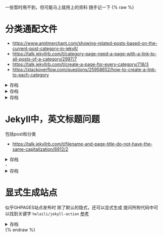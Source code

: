 一些暂时用不到，但可能马上就用上的资料
随手记一下
{% raw %}
# 分类通配文件
- <https://www.amitmerchant.com/showing-related-posts-based-on-the-current-post-category-in-jekyll/>
- <https://talk.jekyllrb.com/t/category-page-need-a-page-with-a-link-to-all-posts-of-a-category/2997/7>
- <https://talk.jekyllrb.com/t/create-a-page-for-every-category/718/3>
- <https://stackoverflow.com/questions/25958652/how-to-create-a-link-to-each-category>
<details markdown=1><summary markdown=span>存档</summary>
`site.categories[page.categories]`
</details>
<details markdown=1><summary markdown=span>存档</summary>
There's another solution that works on GitHub Pages:  
One single page that contains all posts for all categories.

I answered a similar question here where I showed how to do this:  
https://stackoverflow.com/questions/1408824/an-easy-way-to-support-tags-in-a-jekyll-blog/21002505#21002505  

In my answer, I'm using tags instead of categories, but as far as I know, both work exactly the same way.  
*(so you can just take my code and replace `site.tags` by `site.categories`)*

The generated HTML for each tag will look something like this:

      <h3 id="jekyll">jekyll</h3>
      <ul>
        <li>
          <a href="/blah/">Newest Jekyll post</a>
        </li>
        <li>
          <a href="/foo/">Older Jekyll post</a>
        </li>
      </ul>


---

That was the page which displays all posts for each category.  
Now to the categories list in the navigation bar.

Again, take a look at the HTML above:  
Thanks to the `id="jekyll"` part, you can use the link `/tags/#jekyll` to load the `/tags/` page and directly jump to the Jekyll tag.

On my site, I'm using this everywhere where I'm linking to the `/tags/` page.

To create these links in your navigation bar as well, you just need to take the first example code from your question and change this:

    <a name="{{ category | first }}">

...to this:

    <a href="/tags/#{{ category | first }}">

*(I'll just assume that your categories page is under the URL `/tags/` as well, like in my example)*

So the complete code will look like that:

    {% for category in site.categories %}
        <div class="categories-title"><a href="/tags/#{{ category | first }}">{{ category | first }}</a></div>   
    {% endfor %}

The generated HTML will have a link like the following, for each category:

    <div class="categories-title"><a href="/tags/#jekyll">jekyll</a></div> 

---

**EDIT:**

You wrote in a comment:
>  I see that you have all tags with posts on one page. I have created a categories page and I would like to use this page as a template. While clicking each category in the navigation bar, I would like it to link to its own page.

In the meantime, I wrote a blog post about building separate category pages without a plugin:  
[Separate pages per tag/category with Jekyll (without plugins)](http://christianspecht.de/2014/10/25/separate-pages-per-tag-category-with-jekyll-without-plugins/) 
</details>
<details markdown=1><summary markdown=span>存档</summary>
In the _layouts folder there is a file called category-page.html

This file creates a category page of all posts that refer to a category.

To trigger the generation of a category page you need another file (for example in a pages directory) that specifies the layout generator category-page and specifies for which category it should generate a page. The yaml title is used for the category page.
</details>

# Jekyll中，英文标题问题
包括post和分类
- <https://talk.jekyllrb.com/t/filename-and-page-title-do-not-have-the-same-capitalization/6912/2>
<details markdown=1><summary markdown=span>存档</summary>
部分代码
```
{%- assign posts = site.posts -%}
{% for post in posts %}
    {%- assign paths = post.relative_path |  split: '/' | last | split: '.markdown' | first | split: '-' -%}
    {%- assign mytitle = "" -%}
    {% for path in paths offset: 3 %}
        {%- assign mytitle = mytitle | append: path | append: " " -%}
    {% endfor %}
    {% assign mytitle = mytitle | strip %}
    My title: {{mytitle}}
{% endfor %}
```
</details>
- <https://stackoverflow.com/a/46029868/2537458>

<details markdown=1><summary markdown=span>存档</summary>
Name pages in Kabab-case as you want them to appear, then use replace:
```
    {{ category.name | replace: '-', ' '}}
```
`Don't-Capitalize-the` becomes `Don't Capitalize the` and `Capitalize-The` becomes `Capitalize The`
</details>

# 显式生成站点
似乎GHPAGES站点发布时
除了默认的隐式，还可以显式生成
提问所附代码中可以找到关键字
`helaili/jekyll-action`
[参考](https://stackoverflow.com/q/72360076)
<details markdown=1><summary markdown=span>存档</summary>
###### 问题
I have a Jekyll page in the master branch of a repository and used to have a GitHub workflow that transforms my Jekyll markdown website into static HTML in a `static` branch:

## .github/workflows/build.yml

```
name: Build and deploy Jekyll site to the static branch

on:
  workflow_dispatch:
  push:
    branches:
      - master

jobs:
  deploy:
    runs-on: ubuntu-latest
    steps:
      - uses: actions/checkout@v3
      - uses: actions/cache@v3
        with:
          path: vendor/bundle
          key: ${{ runner.os }}-gems-${{ hashFiles('**/Gemfile') }}
          restore-keys: |
            ${{ runner.os }}-gems-
      - uses: helaili/jekyll-action@v2
        with:
          token: ${{ secrets.GITHUB_TOKEN }}
          target_branch: "static"
```

Then I set GitHub pages to the static HTML content of the `static` branch and it worked fine. However I noticed that I don't need that at all, as I can just remove the workflow, point GitHub pages to the `master` branch and it will directly publish it from the `master` branch in Markdown form using Jekyll.

Now I don't know which of those two approaches I should use. Is one faster or more flexible then the other? What are the tradeoffs between them? Will GitHub look at my Gemfile or Gemfile.lock or use it's own predefined Jekyll version? Can I use any Gems I want to use any document processor or is there some invisible filter which only allows certain Gems? Does GitHub transform the page to HTML once and publish it to a hidden branch or does it run Jekyll as a server?

###### 答案
If you let GitHub build for you, there are a few considerations:

- Definitely less flexible: you can't pick the Jekyll version (it's 3.9.2 at the moment), and there is a finite [list of supported plugins][1]
- [Some plugins][2] are enabled by default and can't be disabled; they are mostly around to enable painless conversion of linked Markdown documents without front matter
- `Gemfile` and `Gemfile.lock` are ignored, but they are useful to run the same setup locally as used for GitHub Pages (by way of using the `github-pages` gem)

When GitHub Pages builds your site for you, it runs a [workflow][3], which eventually will be customizable, containing these two actions:

- [actions/jekyll-build-pages][4]
- [actions/deploy-pages][5]

But you don't have to configure anything yourself in terms of workflows.

I recommend reading the [*Setting up a GitHub Pages site with Jekyll*][6] docs top to bottom, they have a lot of useful information.


  [1]: https://pages.github.com/versions/
  [2]: https://docs.github.com/en/pages/setting-up-a-github-pages-site-with-jekyll/about-github-pages-and-jekyll#plugins
  [3]: https://github.blog/changelog/2021-12-16-github-pages-using-github-actions-for-builds-and-deployments-for-public-repositories/
  [4]: https://github.com/actions/jekyll-build-pages
  [5]: https://github.com/actions/deploy-pages
  [6]: https://docs.github.com/en/pages/setting-up-a-github-pages-site-with-jekyll
</details>
{% endraw %}


